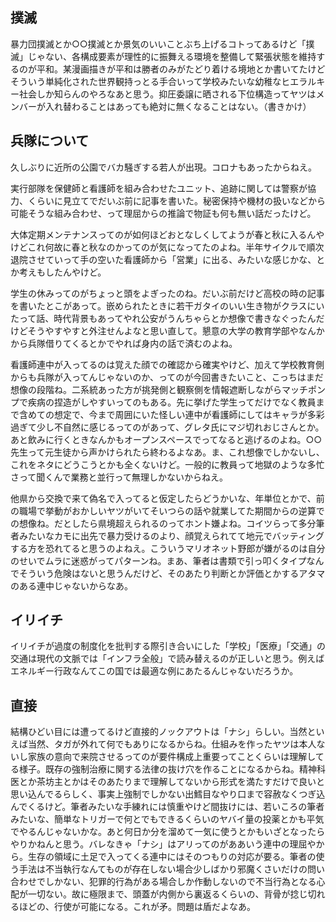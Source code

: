 ﻿## 撲滅

暴力団撲滅とか○○撲滅とか景気のいいことぶち上げるコトってあるけど「撲滅」じゃない、各構成要素が理性的に振舞える環境を整備して緊張状態を維持するのが平和。某漫画描きが平和は勝者のみがたどり着ける境地とか書いてたけどそういう単純化された世界観持っとる手合いって学校みたいな幼稚なヒエラルキー社会しか知らんのやろなあと思う。抑圧委譲に晒される下位構造ってヤツはメンバーが入れ替わることはあっても絶対に無くなることはない。（書きかけ）


## 兵隊について

久しぶりに近所の公園でバカ騒ぎする若人が出現。コロナもあったからねえ。

実行部隊を保健師と看護師を組み合わせたユニット、追跡に関しては警察が協力、くらいに見立てでだいぶ前に記事を書いた。秘密保持や機材の扱いなどから可能そうな組み合わせ、って理屈からの推論で物証も何も無い話だったけど。

大体定期メンテナンスってのが如何ほどおとなしくしてようが春と秋に入るんやけどこれ何故に春と秋なのかってのが気になってたのよね。半年サイクルで順次退院させていって手の空いた看護師から「営業」に出る、みたいな感じかな、とか考えもしたんやけど。

学生の休みってのがちょっと頭をよぎったのね。だいぶ前だけど高校の時の記事を書いたとこがあって。嵌められたときに若干ガタイのいい生き物がクラスにいたって話、時代背景もあってやれ公安がうんちゃらとか想像で書きなぐったんだけどそうやすやすと外注せんよなと思い直して。懇意の大学の教育学部やなんかから兵隊借りてくるとかでやれば身内の話で済むのよね。

看護師連中が入ってるのは覚えた顔での確認から確実やけど、加えて学校教育側からも兵隊が入ってんじゃないのか、ってのが今回書きたいこと、こっちはまだ想像の段階ね。二系統あった方が挑発側と観察側を情報遮断しながらマッチポンプで疾病の捏造がしやすいってのもある。先に挙げた学生ってだけでなく教員まで含めての想定で、今まで周囲にいた怪しい連中が看護師にしてはキャラが多彩過ぎて少し不自然に感じるってのがあって、グレタ氏にマジ切れおじさんとか。あと飲みに行くときなんかもオープンスペースでってなると逃げるのよね。○○先生って元生徒から声かけられたら終わるよなあ。ま、これ想像でしかないし、これをネタにどうこうとかも全くないけど。一般的に教員って地獄のような多忙さって聞くんで業務と並行って無理しかないからねえ。

他県から交換で来て偽名で入ってると仮定したらどうかいな、年単位とかで、前の職場で挙動がおかしいヤツがいてそいつらの話や就業してた期間からの逆算での想像ね。だとしたら県境超えられるのってホント嫌よね。コイツらって多分筆者みたいなカモに出先で暴力受けるのより、顔覚えられてて地元でバッティングする方を恐れてると思うのよねえ。こういうマリオネット野郎が嫌がるのは自分のせいでムラに迷惑がってパターンね。まあ、筆者は書類で引っ叩くタイプなんでそういう危険はないと思うんだけど、そのあたり判断とか評価とかするアタマのある連中じゃないからなあ。


## イリイチ

イリイチが過度の制度化を批判する際引き合いにした「学校」「医療」「交通」の交通は現代の文脈では「インフラ全般」で読み替えるのが正しいと思う。例えばエネルギー行政なんてこの国では最適な例にあたるんじゃないだろうか。


## 直接

結構ひどい目には遭ってるけど直接的ノックアウトは「ナシ」らしい。当然といえば当然、タガが外れて何でもありになるからね。仕組みを作ったヤツは本人ないし家族の意向で来院させるってのが要件構成上重要ってことくらいは理解してる様子。既存の強制治療に関する法律の抜け穴を作ることになるからね。精神科医とか茶坊主とかはそのあたりまで理解してないから形式を満たすだけで良いと思い込んでるらしく、事実上強制でしかない出鱈目なやり口まで容赦なくつぎ込んでくるけど。筆者みたいな手練れには慎重やけど間抜けには、若いころの筆者みたいな、簡単なトリガーで何とでもできるくらいのヤバイ量の投薬とかも平気でやるんじゃないかな。あと何日か分を溜めて一気に使うとかもいざとなったらやりかねんと思う。バレなきゃ「ナシ」はアリってのがああいう連中の理屈やから。生存の領域に土足で入ってくる連中にはそのつもりの対応が要る。筆者の使う手法は不当執行なんてものが存在しない場合少しばかり邪魔くさいだけの問い合わせでしかない、犯罪的行為がある場合しか作動しないので不当行為となる心配が一切ない。故に極限まで、頭蓋が内側から裏返るくらいの、背骨が捻じ切れるほどの、行使が可能になる。これが矛。問題は盾だよなあ。
